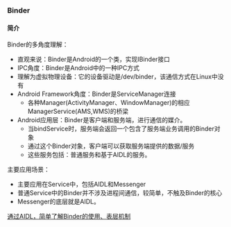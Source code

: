 ### Binder

#### 简介

Binder的多角度理解：
* 直观来说：Binder是Android的一个类，实现IBinder接口
* IPC角度：Binder是Android中的一种IPC方式
* 理解为虚拟物理设备：它的设备驱动是/dev/binder，该通信方式在Linux中没有
* Android Framework角度：Binder是ServiceManager连接
    * 各种Manager(ActivityManager、WindowManager)的相应ManagerService(AMS,WMS)的桥梁
* Android应用层：Binder是客户端和服务端，进行通信的媒介。
    * 当bindService时，服务端会返回一个包含了服务端业务调用的Binder对象
    * 通过这个Binder对象，客户端可以获取服务端提供的数据/服务
    * 这些服务包括：普通服务和基于AIDL的服务。

主要应用场景：
* 主要应用在Service中，包括AIDL和Messenger
* 普通Service中的Binder并不涉及进程间通信，较简单，不触及Binder的核心
* Messenger的底层就是AIDL。

[通过AIDL，简单了解Binder的使用、表层机制](../AIDL/AIDL.md)